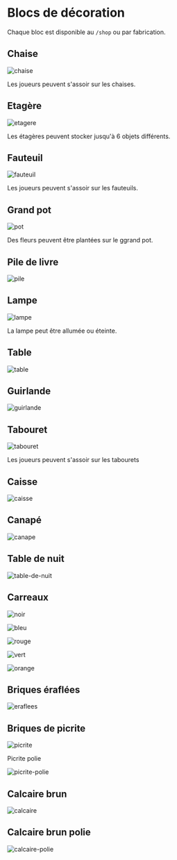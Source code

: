# Blocs de décoration

Chaque bloc est disponible au `/shop` ou par fabrication.

## Chaise

![chaise](https://raw.githubusercontent.com/HisteriaMC/histeria-wiki/main/.assets/decoration/chair.png)

Les joueurs peuvent s'assoir sur les chaises.

## Etagère

![etagere](https://raw.githubusercontent.com/HisteriaMC/histeria-wiki/main/.assets/decoration/shelf.webp)

Les étagères peuvent stocker jusqu'à 6 objets différents.

## Fauteuil

![fauteuil](https://raw.githubusercontent.com/HisteriaMC/histeria-wiki/main/.assets/decoration/armchair.png)

Les joueurs peuvent s'assoir sur les fauteuils.

## Grand pot

![pot](https://raw.githubusercontent.com/HisteriaMC/histeria-wiki/main/.assets/decoration/big-pot.png)

Des fleurs peuvent être plantées sur le ggrand pot.

## Pile de livre

![pile](https://raw.githubusercontent.com/HisteriaMC/histeria-wiki/main/.assets/decoration/book-pile.png)

## Lampe

![lampe](https://raw.githubusercontent.com/HisteriaMC/histeria-wiki/main/.assets/decoration/lamp.webp)

La lampe peut être allumée ou éteinte.

## Table

![table](https://raw.githubusercontent.com/HisteriaMC/histeria-wiki/main/.assets/decoration/table.png)

## Guirlande

![guirlande](https://raw.githubusercontent.com/HisteriaMC/histeria-wiki/main/.assets/decoration/tinsel.webp)

## Tabouret

![tabouret](https://raw.githubusercontent.com/HisteriaMC/histeria-wiki/main/.assets/decoration/stools.png)

Les joueurs peuvent s'assoir sur les tabourets

## Caisse 

![caisse](https://raw.githubusercontent.com/HisteriaMC/histeria-wiki/main/.assets/decoration/crate.png)

## Canapé

![canape](https://raw.githubusercontent.com/HisteriaMC/histeria-wiki/main/.assets/decoration/couch.png)

## Table de nuit

![table-de-nuit](https://raw.githubusercontent.com/HisteriaMC/histeria-wiki/main/.assets/decoration/beside-cabinet.png)

## Carreaux

![noir](https://raw.githubusercontent.com/HisteriaMC/histeria-wiki/main/.assets/decoration/black-tile.png)

![bleu](https://raw.githubusercontent.com/HisteriaMC/histeria-wiki/main/.assets/decoration/blue-tile.png)

![rouge](https://raw.githubusercontent.com/HisteriaMC/histeria-wiki/main/.assets/decoration/red-tile.png)

![vert](https://raw.githubusercontent.com/HisteriaMC/histeria-wiki/main/.assets/decoration/green-tile.png)

![orange](https://raw.githubusercontent.com/HisteriaMC/histeria-wiki/main/.assets/decoration/orange-tile.png)

## Briques éraflées

![eraflees](https://raw.githubusercontent.com/HisteriaMC/histeria-wiki/main/.assets/decoration/scoffed-bricks.png)

## Briques de picrite

![picrite](https://raw.githubusercontent.com/HisteriaMC/histeria-wiki/main/.assets/decoration/picrite-bricks.png)

Picrite polie

![picrite-polie](https://raw.githubusercontent.com/HisteriaMC/histeria-wiki/main/.assets/decoration/polished-picrite.png)

## Calcaire brun

![calcaire](https://raw.githubusercontent.com/HisteriaMC/histeria-wiki/main/.assets/decoration/gutter.png)

## Calcaire brun polie

![calcaire-polie](https://raw.githubusercontent.com/HisteriaMC/histeria-wiki/main/.assets/decoration/polished-gutter.png)
